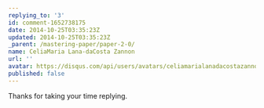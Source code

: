 ```yaml
---
replying_to: '3'
id: comment-1652738175
date: 2014-10-25T03:35:23Z
updated: 2014-10-25T03:35:23Z
_parent: /mastering-paper/paper-2-0/
name: CeliaMaria Lana-daCosta Zannon
url: ''
avatar: https://disqus.com/api/users/avatars/celiamarialanadacostazannon.jpg
published: false
---
```


Thanks for taking your time replying.
